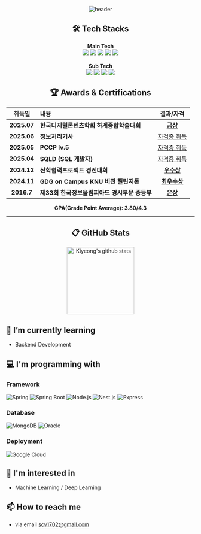 <div align="center">
    
![header](https://capsule-render.vercel.app/api?type=soft&color=EDEEF0&height=120&section=header&text=👋%20Hi!%20there,%20I'm%20Dongjae%20&fontSize=40&animation=twinkling&fontColor=5F5F5F&fontAlignY=52)

</div>
<h2 align="center">🛠️ Tech Stacks</h2>
<p align="center">
  <b>Main Tech</b><br>
  <img src="https://img.shields.io/badge/Java-%23ED8B00.svg?logo=openjdk&logoColor=white">
  <img src="https://img.shields.io/badge/Python-3776AB?logo=python&logoColor=fff" />
  <img src="https://img.shields.io/badge/Spring%20Boot-6DB33F?logo=springboot&logoColor=fff">
  <img src="https://img.shields.io/badge/MySQL-4479A1?logo=mysql&logoColor=fff">
  <img src="https://custom-icon-badges.demolab.com/badge/AWS-%23FF9900.svg?logo=aws&logoColor=white">
  <br><br>
  <b>Sub Tech</b><br>
  <img src="https://img.shields.io/badge/Google%20Cloud-%234285F4.svg?logo=google-cloud&logoColor=white" />
  <img src="https://img.shields.io/badge/Docker-2496ED?logo=docker&logoColor=fff">
  <img src="https://img.shields.io/badge/LangChain-1c3c3c.svg?logo=langchain&logoColor=white" />
  <img src="https://img.shields.io/badge/FastAPI-009485.svg?logo=fastapi&logoColor=white" />
</p>

<h2 align="center">🏆 Awards & Certifications</h2>
<div align="center">

| 취득일      | 내용                               | 결과/자격           |
| :--------: | :-------------------------------- | :-----------------: |
| **2025.07**| **한국디지털콘텐츠학회 하계종합학술대회** | [**금상**](https://github.com/user-attachments/assets/344f73cb-c4de-4f18-9e40-1a9e1495878a) |
| **2025.06**| **정보처리기사** | [자격증 취득](https://github.com/user-attachments/files/21524737/default.pdf) |
| **2025.05**| **PCCP lv.5** | [자격증 취득](https://github.com/user-attachments/files/21524727/pccp.lv5.pdf) |
| **2025.04**| **SQLD (SQL 개발자)** | [자격증 취득](https://github.com/user-attachments/files/21524718/SQLD.pdf) |
| **2024.12**| **산학협력프로젝트 경진대회** | [**우수상**](https://github.com/user-attachments/assets/68a716c5-9291-4cd6-9fd5-8b09be08053b) |
| **2024.11**| **GDG on Campus KNU 비전 챌린지톤** | [**최우수상**](https://github.com/user-attachments/files/21088650/default.pdf) |
| **2016.7**| **제33회 한국정보올림피아드 경시부문 중등부** | [**은상**](https://github.com/user-attachments/files/21524680/default.pdf) |

<p><strong>GPA(Grade Point Average): 3.80/4.3 </strong></p>
</div>

---

<h2 align="center"> 📋 GitHub Stats </h2>
<div align="center">
    <a href="https://github.com/dlehdwo"><img align="center" style="height:180px" src="https://github-readme-stats.vercel.app/api?username=dlehdwo&show_icons=true&include_all_commits=true&hide_border=true&bg_color=30,838BB2,CACFE3,C7D6DB&title_color=fff&text_color=fff" alt="Kiyeong's github stats" /></a>
    <br>
</div>


## 🌱 I’m currently learning
- Backend Development


## 💻 I'm programming with

### Framework
![Spring](https://img.shields.io/badge/Spring-6DB33F.svg?&style=flat&logo=Spring&logoColor=white)
![Spring Boot](https://img.shields.io/badge/Spring%20Boot-6DB33F.svg?&style=flat&logo=Spring%20Boot&logoColor=white)
![Node.js](https://img.shields.io/badge/Node.js-339933.svg?&style=flat&logo=Node.js&logoColor=white)
![Nest.js](https://img.shields.io/badge/Nest.js-E0234E.svg?&style=flat&logo=Nest.js&logoColor=white)
![Express](https://img.shields.io/badge/Express-000000.svg?&style=flat&logo=Express&logoColor=white)

### Database
![MongoDB](https://img.shields.io/badge/MongoDB-47A248.svg?&style=flat&logo=MongoDB&logoColor=white)
![Oracle](https://img.shields.io/badge/Oracle-F80000.svg?style=flat&logo=Oracle&logoColor=white)

### Deployment
![Google Cloud](https://img.shields.io/badge/Google%20Cloud-4285F4.svg?style=flat&logo=Google%20Cloud&logoColor=white)


## 🤔 I'm interested in
- Machine Learning / Deep Learning


## 📫 How to reach me
- via email scv1702@gmail.com
